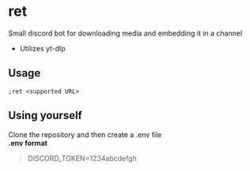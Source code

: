 # ret
Small discord bot for downloading media and embedding it in a channel

- Utilizes yt-dlp

## Usage

```
;ret <supported URL>
```

## Using yourself

Clone the repository and then create a .env file  
**.env format**
> DISCORD_TOKEN=1234abcdefgh